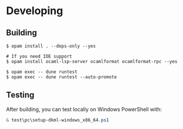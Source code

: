 # Developing

## Building

```console
$ opam install . --deps-only --yes

# If you need IDE support
$ opam install ocaml-lsp-server ocamlformat ocamlformat-rpc --yes

$ opam exec -- dune runtest
$ opam exec -- dune runtest --auto-promote
```

## Testing

After building, you can test locally on Windows PowerShell with:

```powershell
& test\pc\setup-dkml-windows_x86_64.ps1
```
